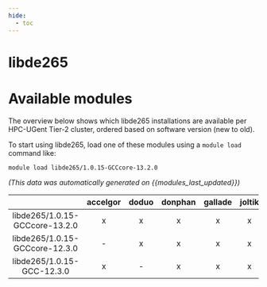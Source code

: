 ```yaml
---
hide:
  - toc
---
```


libde265
========

# Available modules


The overview below shows which libde265 installations are available per HPC-UGent Tier-2 cluster, ordered based on software version (new to old).

To start using libde265, load one of these modules using a `module load` command like:

```shell
module load libde265/1.0.15-GCCcore-13.2.0
```

*(This data was automatically generated on {{modules_last_updated}})*

| |accelgor|doduo|donphan|gallade|joltik|litleo|shinx|
| :---: | :---: | :---: | :---: | :---: | :---: | :---: | :---: |
|libde265/1.0.15-GCCcore-13.2.0|x|x|x|x|x|x|x|
|libde265/1.0.15-GCCcore-12.3.0|-|x|x|x|x|x|x|
|libde265/1.0.15-GCC-12.3.0|x|-|x|x|x|x|x|
